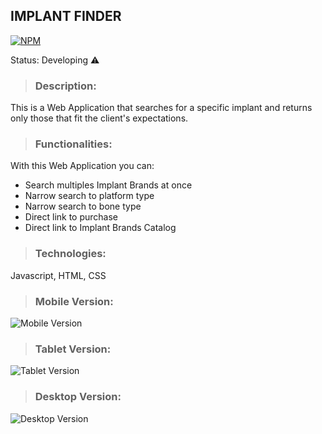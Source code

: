  ## IMPLANT FINDER

[![NPM](https://img.shields.io/apm/l/react)](https://github.com/gottmik/projeto-implant-finder/blob/main/LICENSE)

Status: Developing ⚠️

> ### Description:

This is a Web Application that searches for a specific implant and returns only those that fit the client's expectations.

> ### Functionalities:

With this Web Application you can:

* Search multiples Implant Brands at once
* Narrow search to platform type
* Narrow search to bone type
* Direct link to purchase
* Direct link to Implant Brands Catalog

> ### Technologies:

Javascript, HTML, CSS

> ### Mobile Version:

![Mobile Version](https://user-images.githubusercontent.com/91344634/200922694-d72fd5a1-ae96-420c-a7e7-6cf1bf159121.png)

> ### Tablet Version:

![Tablet Version](https://user-images.githubusercontent.com/91344634/200924269-2fa97a55-7b0d-4b79-b6aa-949b7505182e.png)

> ### Desktop Version:

![Desktop Version](https://user-images.githubusercontent.com/91344634/200924883-30f657d8-dbdf-4cad-883e-c7d1ddd2fe54.png)










